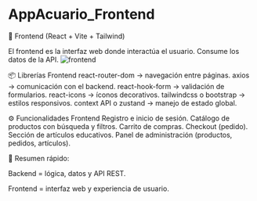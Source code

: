 # AppAcuario_Frontend

🔹 Frontend (React + Vite + Tailwind)

El frontend es la interfaz web donde interactúa el usuario. Consume los datos de la API.
![frontend](https://github.com/user-attachments/assets/cdf03b57-5656-4d05-8af3-6d470c53900c)

📦 Librerías Frontend
     react-router-dom → navegación entre páginas.
     axios → comunicación con el backend.
     react-hook-form → validación de formularios.
     react-icons → íconos decorativos.
     tailwindcss o bootstrap → estilos responsivos.
     context API o zustand → manejo de estado global.


⚙️ Funcionalidades Frontend
      Registro e inicio de sesión.
      Catálogo de productos con búsqueda y filtros.
      Carrito de compras.
      Checkout (pedido).
      Sección de artículos educativos.
      Panel de administración (productos, pedidos, artículos).

📌 Resumen rápido:

  Backend = lógica, datos y API REST.

  Frontend = interfaz web y experiencia de usuario.
